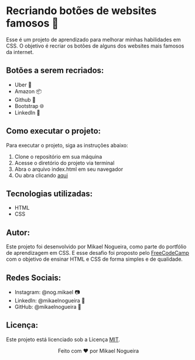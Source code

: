 <h1>Recriando botões de websites famosos 🚀</h1>

<p>Esse é um projeto de aprendizado para melhorar minhas habilidades em CSS. O objetivo é recriar os botões de alguns dos websites mais famosos da internet.</p>

<h2>Botões a serem recriados:</h2>

<ul>
  <li>Uber 🚗</li>
  <li>Amazon 📦</li>
  <li>Github 🐙</li>
  <li>Bootstrap 🌐</li>
  <li>LinkedIn 🔗</li>
</ul>

<h2>Como executar o projeto:</h2>

<p>Para executar o projeto, siga as instruções abaixo:</p>

<ol>
  <li>Clone o repositório em sua máquina</li>
  <li>Acesse o diretório do projeto via terminal</li>
  <li>Abra o arquivo index.html em seu navegador</li>
  <li>Ou abra clicando <a href="https://mikaelnogueira.github.io/recreate-buttons/"><u>aqui</u></a></li>
</ol>

<h2>Tecnologias utilizadas:</h2>

<ul>
  <li>HTML</li>
  <li>CSS</li>
</ul>

<h2>Autor:</h2>

<p>Este projeto foi desenvolvido por Mikael Nogueira, como parte do portfólio de aprendizagem em CSS. E esse desafio foi proposto pelo <a href="https://www.freecodecamp.org/"><u>FreeCodeCamp</u></a> com o objetivo de ensinar HTML e CSS de forma simples e de qualidade.</p>

<h2>Redes Sociais:</h2>

<ul>
  <li>Instagram: @nog.mikael 📷</li>
  <li>LinkedIn: @mikaelnogueira 🔗</li>
  <li>GitHub: @mikaelnogueira 🐙</li>
</ul>

<h2>Licença:</h2>

<p>Este projeto está licenciado sob a Licença <a href="https://opensource.org/license/mit/"><u>MIT</u></a>.</p>

<div style="text-align:center">
  <p>Feito com ❤️ por Mikael Nogueira </p>
</div>
